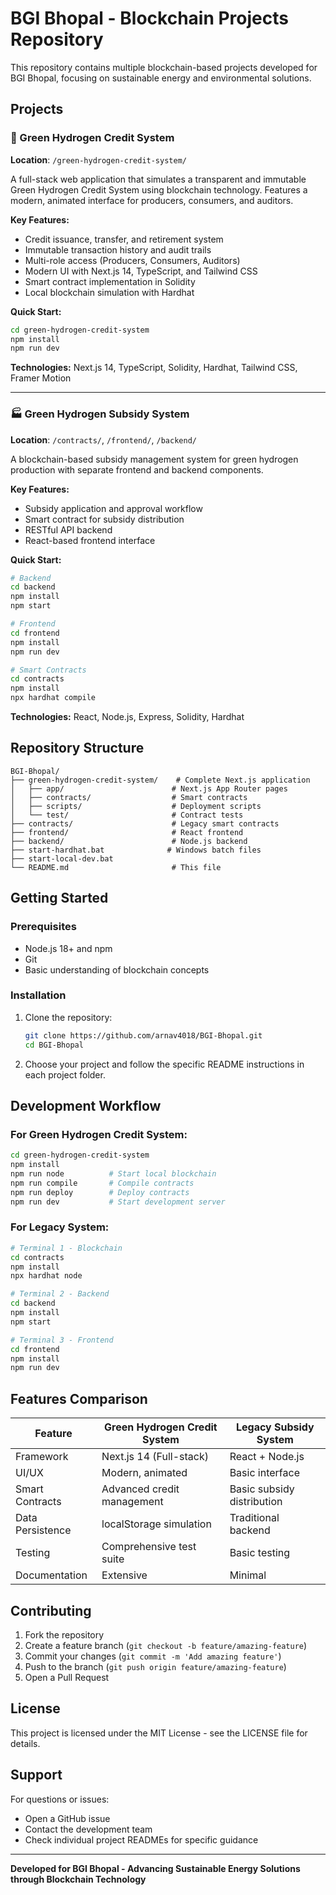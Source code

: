 # BGI Bhopal - Blockchain Projects Repository

This repository contains multiple blockchain-based projects developed for BGI Bhopal, focusing on sustainable energy and environmental solutions.

## Projects

### 🌱 Green Hydrogen Credit System
**Location**: `/green-hydrogen-credit-system/`

A full-stack web application that simulates a transparent and immutable Green Hydrogen Credit System using blockchain technology. Features a modern, animated interface for producers, consumers, and auditors.

**Key Features:**
- Credit issuance, transfer, and retirement system
- Immutable transaction history and audit trails
- Multi-role access (Producers, Consumers, Auditors)
- Modern UI with Next.js 14, TypeScript, and Tailwind CSS
- Smart contract implementation in Solidity
- Local blockchain simulation with Hardhat

**Quick Start:**
```bash
cd green-hydrogen-credit-system
npm install
npm run dev
```

**Technologies:** Next.js 14, TypeScript, Solidity, Hardhat, Tailwind CSS, Framer Motion

---

### 🏭 Green Hydrogen Subsidy System
**Location**: `/contracts/`, `/frontend/`, `/backend/`

A blockchain-based subsidy management system for green hydrogen production with separate frontend and backend components.

**Key Features:**
- Subsidy application and approval workflow
- Smart contract for subsidy distribution
- RESTful API backend
- React-based frontend interface

**Quick Start:**
```bash
# Backend
cd backend
npm install
npm start

# Frontend
cd frontend
npm install
npm run dev

# Smart Contracts
cd contracts
npm install
npx hardhat compile
```

**Technologies:** React, Node.js, Express, Solidity, Hardhat

## Repository Structure

```
BGI-Bhopal/
├── green-hydrogen-credit-system/    # Complete Next.js application
│   ├── app/                        # Next.js App Router pages
│   ├── contracts/                  # Smart contracts
│   ├── scripts/                    # Deployment scripts
│   └── test/                       # Contract tests
├── contracts/                      # Legacy smart contracts
├── frontend/                       # React frontend
├── backend/                        # Node.js backend
├── start-hardhat.bat              # Windows batch files
├── start-local-dev.bat
└── README.md                       # This file
```

## Getting Started

### Prerequisites
- Node.js 18+ and npm
- Git
- Basic understanding of blockchain concepts

### Installation
1. Clone the repository:
   ```bash
   git clone https://github.com/arnav4018/BGI-Bhopal.git
   cd BGI-Bhopal
   ```

2. Choose your project and follow the specific README instructions in each project folder.

## Development Workflow

### For Green Hydrogen Credit System:
```bash
cd green-hydrogen-credit-system
npm install
npm run node          # Start local blockchain
npm run compile       # Compile contracts
npm run deploy        # Deploy contracts
npm run dev           # Start development server
```

### For Legacy System:
```bash
# Terminal 1 - Blockchain
cd contracts
npm install
npx hardhat node

# Terminal 2 - Backend
cd backend
npm install
npm start

# Terminal 3 - Frontend
cd frontend
npm install
npm run dev
```

## Features Comparison

| Feature | Green Hydrogen Credit System | Legacy Subsidy System |
|---------|----------------------------|----------------------|
| Framework | Next.js 14 (Full-stack) | React + Node.js |
| UI/UX | Modern, animated | Basic interface |
| Smart Contracts | Advanced credit management | Basic subsidy distribution |
| Data Persistence | localStorage simulation | Traditional backend |
| Testing | Comprehensive test suite | Basic testing |
| Documentation | Extensive | Minimal |

## Contributing

1. Fork the repository
2. Create a feature branch (`git checkout -b feature/amazing-feature`)
3. Commit your changes (`git commit -m 'Add amazing feature'`)
4. Push to the branch (`git push origin feature/amazing-feature`)
5. Open a Pull Request

## License

This project is licensed under the MIT License - see the LICENSE file for details.

## Support

For questions or issues:
- Open a GitHub issue
- Contact the development team
- Check individual project READMEs for specific guidance

---

**Developed for BGI Bhopal - Advancing Sustainable Energy Solutions through Blockchain Technology**